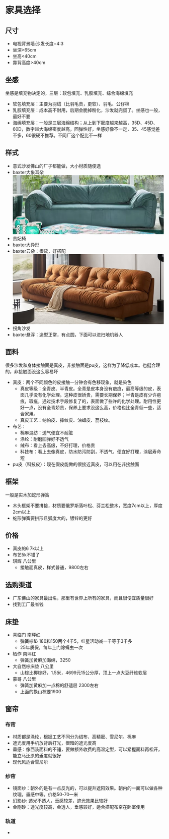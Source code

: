 # 家具选择

## 尺寸

* 电视背景墙:沙发长度=4:3
* 坐深>65cm
* 坐高<40cm
* 靠背高度>40cm

## 坐感

坐感是填充物决定的，三层：软包填充、乳胶填充、综合海绵填充

* 软包填充层：主要为羽绒（比羽毛贵，更软）、羽毛、公仔棉
* 乳胶填充层：成本高不耐用，后期会脆掉粉化，沙发就完蛋了。坐感也一般，最好不要
* 海绵填充层：一般是三层海绵结构；从上到下密度越来越高，35D、45D、60D，数字越大海绵密度越高，回弹性好，坐感好像不一定，35、45感觉差不多，60很硬不推荐。不同厂这个配比不一样

## 样式

* 意式沙发佛山的厂子都能做，大小材质随便选
* baxter大象耳朵
![](./img/baxter%E5%A4%A7%E8%B1%A1%E8%80%B3%E6%9C%B5.jpg)
* 贵妃椅
* baxter大异形
* baxter云朵：很软，好搭配
![](./img/baxter%E4%BA%91%E6%9C%B5.jpg)
* 拐角沙发
* baxter悬浮：造型正常，有点圆，下面可以进扫地机器人

## 面料

很多沙发和身体接触面是真皮，非接触面是pu皮，这样为了降低成本。也挺合理的，非接触面没这么容易坏

* 真皮：两个不同颜色的皮接触一分钟会有色移现象，就是染色
  * 真皮等级：全青皮、半青皮。全青是皮本身没有疤痕，最高等级的皮，表面几乎没有化学处理。这种皮很娇贵，需要长期保养；半青是皮有少许疤痕，瑕疵，通过技术手段修复了的，表面做了些许的化学处理。耐用性更好一点，没有全青娇贵，保养上要求没这么高，价格也比全青低一些，适合家用。
  * 真皮工艺：纳帕皮、摔纹皮、油蜡皮、荔枝纹。
* 布艺：
  * 棉麻混纺：透气便宜不耐脏
  * 涤纶：耐磨回弹好不透气
  * 绒布：看上去高级，不好打理，价格贵
  * 科技布：看上去像真皮，防水防污防刮，不透气，便宜好打理，涂层寿命短
* pu皮（科技皮）：现在假皮能做的很接近真皮，可以用在非接触面

## 框架

一般是实木加蛇形弹簧

* 木头框架不要拼接，材质要俄罗斯落叶松、芬兰松整木，宽度7cm以上，厚度2cm以上
* 蛇形弹簧要拱形且弧度大的，镀锌的更好
  
## 价格

* 真皮的6 7k以上
* 布艺5k不错了
* 琪辉 八公里
  * 接触面真皮，样式普通，9800左右

## 选购渠道

* 广东佛山的家具最出名，那里有世界上所有的家具，而且很便宜质量很好
* 找到工厂最省钱

## 床垫

* 喜临门 南坪红
  * 弹簧棕垫 180和150两个4千5，红星活动减一千等于3千多
  * 25年质保，每年上门除螨虫一次
* 栖作 南坪红
  * 弹簧加黄麻加海绵，3250
* 大自然棕床垫 八公里
  * 山棕比椰棕好，1.5米，4699元15公分厚，顶上一点大豆纤维软层
* 蒙哥 八公里
  * 弹簧加黄麻加一点棉的舒适层 2300左右
  * 上面的换山棕要1900

## 窗帘

### 布帘

* 材质都是涤纶，根据工艺不同分为绒布、高精密、雪尼尔、棉麻
* 遮光度用手机放背后打光，很暗的遮光度高
* 垂感：像西装面料的不锤，要做额外收费的高温定型，可以紧握面料再松开，能立马还原的垂度就很好
* 现代风适合雪尼尔

### 纱帘

* 镜面纱：朝外的是有一点反光的，可以提升遮阳效果。朝内的一面可以做各种纹理。垂感中等。价格50-70一米
* 幻影纱: 透光不透人，垂感较差，遮光效果比较好
* 金刚砂：透光度较高，会透人，垂感较好，适合搭配布帘在卧室使用

### 轨道

* 